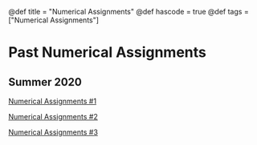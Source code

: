 @def title = "Numerical Assignments"
@def hascode = true
@def tags = ["Numerical Assignments"]

# Past Numerical Assignments

## Summer 2020

[Numerical Assignments #1](ME_417_Control_of_Mechanical_Systems_Summer_2020_-_Num_Assignment_1.pdf)

[Numerical Assignments #2](ME_417_Control_of_Mechanical_Systems_Summer_2020_-_Num_Assignment_2.pdf)

[Numerical Assignments #3](ME_417_Control_of_Mechanical_Systems_Summer_2020_-_Num_Assignment_3.pdf)
